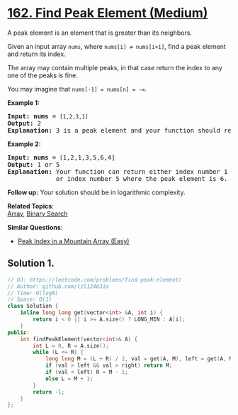 # [162. Find Peak Element (Medium)](https://leetcode.com/problems/find-peak-element/submissions/)

<p>A peak element is an element that is greater than its neighbors.</p>

<p>Given an input array <code>nums</code>, where <code>nums[i] ≠ nums[i+1]</code>, find a peak element and return its index.</p>

<p>The array may contain multiple peaks, in that case return the index to any one of the peaks is fine.</p>

<p>You may imagine that <code>nums[-1] = nums[n] = -∞</code>.</p>

<p><strong>Example 1:</strong></p>

<pre><strong>Input:</strong> <strong>nums</strong> = <code>[1,2,3,1]</code>
<strong>Output:</strong> 2
<strong>Explanation:</strong> 3 is a peak element and your function should return the index number 2.</pre>

<p><strong>Example 2:</strong></p>

<pre><strong>Input:</strong> <strong>nums</strong> = <code>[</code>1,2,1,3,5,6,4]
<strong>Output:</strong> 1 or 5 
<strong>Explanation:</strong> Your function can return either index number 1 where the peak element is 2, 
&nbsp;            or index number 5 where the peak element is 6.
</pre>

<p><strong>Follow up:</strong>&nbsp;Your solution should be in logarithmic complexity.</p>


**Related Topics**:  
[Array](https://leetcode.com/tag/array/), [Binary Search](https://leetcode.com/tag/binary-search/)

**Similar Questions**:
* [Peak Index in a Mountain Array (Easy)](https://leetcode.com/problems/peak-index-in-a-mountain-array/)

## Solution 1.

```cpp
// OJ: https://leetcode.com/problems/find-peak-element/
// Author: github.com/lzl124631x
// Time: O(logN)
// Space: O(1)
class Solution {
    inline long long get(vector<int> &A, int i) {
        return i < 0 || i >= A.size() ? LONG_MIN : A[i];
    }
public:
    int findPeakElement(vector<int>& A) {
        int L = 0, R = A.size();
        while (L <= R) {
            long long M = (L + R) / 2, val = get(A, M), left = get(A, M - 1), right = get(A, M + 1);
            if (val > left && val > right) return M;
            if (val < left) R = M - 1;
            else L = M + 1;
        }
        return -1;
    }
};
```